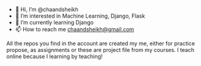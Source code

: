 - 👋 Hi, I’m @chaandsheikh
- 👀 I’m interested in Machine Learning, Django, Flask
- 🌱 I’m currently learning Django
- 📫 How to reach me chaandsheikh@gmail.com

All the repos you find in the account are created my me, either for practice propose, as assignments or these are project file from my courses. I teach online because I learning by teaching!
